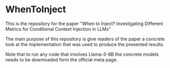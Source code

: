 # WhenToInject


This is the repository for the paper "When to Inject? Investigating Different Metrics for
Conditional Context Injection in LLMs"

The main purpose of this repository is give readers of the paper a concrete look at the implementation that was used to produce the presented results. 

Note that to run any code that involves Llama-3-8B the concrete models needs to be downloaded form the official meta page. 

